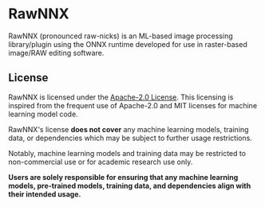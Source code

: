 # RawNNX

RawNNX (pronounced raw-nicks) is an ML-based image processing library/plugin
using the ONNX runtime developed for use in raster-based image/RAW editing
software.

## License

RawNNX is licensed under the [Apache-2.0 License](LICENSE). This licensing
is inspired from the frequent use of Apache-2.0 and MIT licenses for machine
learning model code.

RawNNX's license **does not cover** any machine learning models, training data,
or dependencies which may be subject to further usage restrictions.

Notably, machine learning models and training data may be restricted to
non-commercial use or for academic research use only.

**Users are solely responsible for ensuring that any machine learning models,
pre-trained models, training data, and dependencies align with their intended
usage.**
